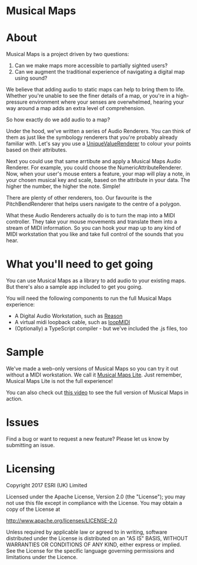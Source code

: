 # **Musical Maps**

# About
Musical Maps is a project driven by two questions: 
1. Can we make maps more accessible to partially sighted users? 
2. Can we augment the traditional experience of navigating a digital map using sound? 

We believe that adding audio to static maps can help to bring them to life. Whether you're unable to see the finer details of a map, or you're in a high-pressure environment where your senses are overwhelmed, hearing your way around a map adds an extra level of comprehension. 

So how exactly do we add audio to a map? 

Under the hood, we've written a series of Audio Renderers. You can think of them as just like the symbology renderers that you're probably already familiar with. Let's say you use a [UniqueValueRenderer](https://developers.arcgis.com/javascript/3/jsapi/uniquevaluerenderer-amd.html) to colour your points based on their attributes. 

Next you could use that same arrtibute and apply a Musical Maps Audio Renderer. For example, you could choose the NumericAttributeRenderer. Now, when your user's mouse enters a feature, your map will play a note, in your chosen musical key and scale, based on the attribute in your data. The higher the number, the higher the note. Simple! 

There are plenty of other renderers, too. Our favourite is the PitchBendRenderer that helps users navigate to the centre of a polygon. 

What these Audio Renderers actually do is to turn the map into a MIDI controller. They take your mouse movements and translate them into a stream of MIDI information. So you can hook your map up to any kind of MIDI workstation that you like and take full control of the sounds that you hear. 

# What you'll need to get going
You can use Musical Maps as a library to add audio to your existing maps. But there's also a sample app included to get you going. 

You will need the following components to run the full Musical Maps experience: 
- A Digital Audio Workstation, such as [Reason](https://www.propellerheads.se/)
- A virtual midi loopback cable, such as [loopMIDI](http://www.tobias-erichsen.de/software/loopmidi.html)
- (Optionally) a TypeScript compiler - but we've included the .js files, too

# Sample
We've made a web-only versions of Musical Maps so you can try it out without a MIDI workstation. We call it [Musical Maps Lite](http://bit.ly/2yTH7bT). Just remember, Musical Maps Lite is not the full experience! 

You can also check out [this video](https://github.com/maplabs/musical-maps/blob/master/Demo%20Video/MusicalMapsDemo.mp4) to see the full version of Musical Maps in action. 



# Issues

Find a bug or want to request a new feature? Please let us know by submitting an issue.

# Licensing

Copyright 2017 ESRI (UK) Limited

Licensed under the Apache License, Version 2.0 (the "License"); you may not use this file except in compliance with the License. You may obtain a copy of the License at

http://www.apache.org/licenses/LICENSE-2.0

Unless required by applicable law or agreed to in writing, software distributed under the License is distributed on an "AS IS" BASIS, WITHOUT WARRANTIES OR CONDITIONS OF ANY KIND, either express or implied. See the License for the specific language governing permissions and limitations under the Licence.